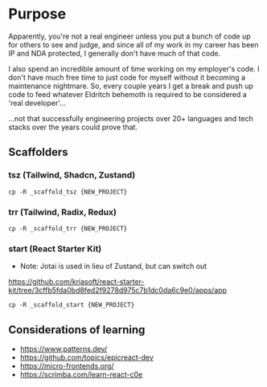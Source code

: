 # Purpose

Apparently, you're not a real engineer unless you put a bunch of code up for others 
to see and judge, and since all of my work in my career has been IP and NDA protected, 
I generally don't have much of that code.

I also spend an incredible amount of time working on my employer's code. I don't have 
much free time to just code for myself without it becoming a maintenance nightmare. 
So, every couple years I get a break and push up code to feed whatever Eldritch 
behemoth is required to be considered a 'real developer'...

...not that successfully engineering projects over 20+ languages and tech stacks 
over the years could prove that.


## Scaffolders

### tsz (Tailwind, Shadcn, Zustand)

```
cp -R _scaffold_tsz {NEW_PROJECT}
```

### trr (Tailwind, Radix, Redux)

```
cp -R _scaffold_trr {NEW_PROJECT}
```

### start (React Starter Kit)

* Note: Jotai is used in lieu of Zustand, but can switch out

https://github.com/kriasoft/react-starter-kit/tree/3cffb5fda0bd8fed2f9278d975c7b1dc0da6c9e0/apps/app

```
cp -R _scaffold_start {NEW_PROJECT}
```

## Considerations of learning

- https://www.patterns.dev/
- https://github.com/topics/epicreact-dev
- https://micro-frontends.org/
- https://scrimba.com/learn-react-c0e